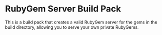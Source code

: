# RubyGem Server Build Pack

This is a build pack that creates a valid RubyGem server for the
gems in the build directory, allowing you to serve your own
private RubyGems.

